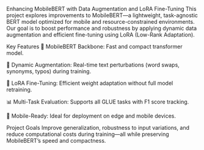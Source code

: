 Enhancing MobileBERT with Data Augmentation and LoRA Fine-Tuning
This project explores improvements to MobileBERT—a lightweight, task-agnostic BERT model optimized for mobile and resource-constrained environments. Our goal is to boost performance and robustness by applying dynamic data augmentation and efficient fine-tuning using LoRA (Low-Rank Adaptation).

Key Features
🧠 MobileBERT Backbone: Fast and compact transformer model.

🔁 Dynamic Augmentation: Real-time text perturbations (word swaps, synonyms, typos) during training.

🔧 LoRA Fine-Tuning: Efficient weight adaptation without full model retraining.

📊 Multi-Task Evaluation: Supports all GLUE tasks with F1 score tracking.

📱 Mobile-Ready: Ideal for deployment on edge and mobile devices.

Project Goals
Improve generalization, robustness to input variations, and reduce computational costs during training—all while preserving MobileBERT’s speed and compactness.

